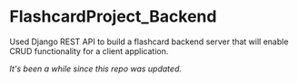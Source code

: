 # FlashcardProject_Backend
Used Django REST API to build a flashcard backend server that will enable CRUD functionality for a client application.


_It's been a while since this repo was updated._
